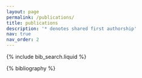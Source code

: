 ```yaml
---
layout: page
permalink: /publications/
title: publications
description: '* denotes shared first authorship'
nav: true
nav_order: 2
---
```


<!-- _pages/publications.md -->

<!-- Bibsearch Feature -->

{% include bib_search.liquid %}

<div class="publications">

{% bibliography %}

</div>
